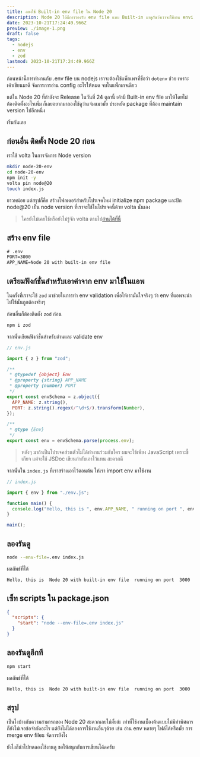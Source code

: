 ```yaml
---
title: ลองใช้ Built-in env file ใน Node 20
description: Node 20 ได้มีการรองรับ env file แบบ Built-in มาดูกันว่าเราจะใช้งาน environment variables อย่างมั่นใจได้อย่างไร
date: 2023-10-21T17:24:49.966Z
preview: ./image-1.png
draft: false
tags:
  - nodejs
  - env
  - zod
lastmod: 2023-10-21T17:24:49.966Z
---
```


ก่อนหน้านี้การทำงานกับ .env file บน nodejs เราจะต้องใช้แพ็กเพจที่ชื่อว่า `dotenv` ช่วย เพราะเค้าเขียนมาดี จัดการการอ่าน config อะไรให้หมด จบในแพ็กเกจเดียว

แต่ใน Node 20 ที่กำลังจะ Release ในวันที่ 24 ตุลานี้ เค้ามี Built-in env file มาให้โดยไม่ต้องติดตั้งอะไรเพิ่ม ก็เลยอยากมาลองใช้ดูว่าแจ่มแมวมั้ย ประหยัด package ที่ต้อง maintain version ไปอีกหนึ่ง

เริ่มกันเลย

## ก่อนอื่น ติดตั้ง Node 20 ก่อน

เราใช้ volta ในการจัดการ Node version

```sh
mkdir node-20-env
cd node-20-env
npm init -y
volta pin node@20
touch index.js
```

ยาวหน่อย แต่สรุปก็คือ สร้างโฟลเดอร์สำหรับโปรเจคใหม่ initialize npm package และปัก node@20 เป็น node version ที่เราจะใช้ในโปรเจคนี้ด้วย volta นั่นเอง

> ใครยังไม่เคยใช้หรือยังไม่รู้จัก volta ตามไป[อ่านได้ที่นี่](/blog/use-volta-to-lock-nodejs-version)

## สร้าง env file

```txt
# .env
PORT=3000
APP_NAME=Node 20 with built-in env file
```

## เตรียมฟังก์ชั่นสำหรับเอาค่าจาก env มาใช้ในแอพ

ในครั้งที่เราจะใช้ `zod` มาช่วยในการทำ env validation เพื่อให้เรามั่นใจจริงๆ ว่า env ที่แอพจะนำไปใช้นั้นถูกต้องจริงๆ

ก่อนอื่นก็ต้องติดตั้ง `zod` ก่อน

```sh
npm i zod
```

จากนั้นเขียนฟังก์ชั่นสำหรับอ่านและ validate env

```js
// env.js

import { z } from "zod";

/**
 * @typedef {object} Env
 * @property {string} APP_NAME
 * @property {number} PORT
 */
export const envSchema = z.object({
  APP_NAME: z.string(),
  PORT: z.string().regex(/^\d+$/).transform(Number),
});

/**
 * @type {Env}
 */
export const env = envSchema.parse(process.env);
```

> หลังๆ มาถ้าเป็นโปรเจคส่วนตัวไม่ได้ทำงานร่วมกับใคร ผมจะใช้เพียง JavaScript เพราะขี้เกียจ แต่จะใช้ JSDoc เขียนกำกับเอาไว้แทน สะดวกดี

จากนั้นใน `index.js` ที่เราสร้างเอาไว้ตอนต้น ให้เรา import env มาใช้งาน

```js
// index.js

import { env } from "./env.js";

function main() {
  console.log("Hello, this is ", env.APP_NAME, " running on port ", env.PORT);
}

main();
```

## ลองรันดู

```sh
node --env-file=.env index.js
```

ผลลัพธ์ที่ได้

```sh
Hello, this is  Node 20 with built-in env file  running on port  3000
```

## เซ็ท scripts ใน package.json

```json
{
  "scripts": {
    "start": "node --env-file=.env index.js"
  }
}
```

## ลองรันดูอีกที

```sh
npm start
```

ผลลัพธ์ที่ได้

```sh
Hello, this is  Node 20 with built-in env file  running on port  3000
```

## สรุป

เป็นไงบ้างกับความสามารถของ Node 20 สะดวกเลยใช่มั้ยล่ะ เท่าที่ใช้งานเบื้องต้นแบบไม่มีท่าพิศดาร ก็ยังไม่เจอข้อจำกัดอะไร แต่ยังไม่ได้ลองการใช้งานอื่นๆด้วย เช่น อ่าน env หลายๆ ไฟล์ได้หรือมั้ย การ merge env files จัดการยังไง

ยังไงก็นำไปทดลองใช้งานดู ขอให้สนุกกับการเขียนโค้ดครับ
